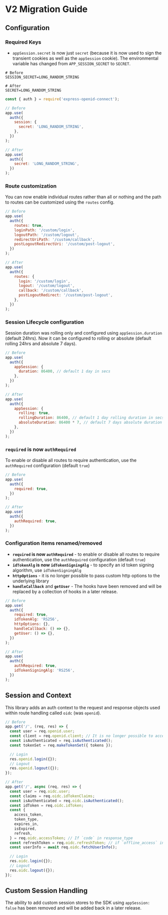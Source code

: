 # V2 Migration Guide

## Configuration

### Required Keys

- `appSession.secret` is now just `secret` (because it is now used to sign the transient cookies as well as the `appSession` cookie). The environmental variable has changed from `APP_SESSION_SECRET` to `SECRET`.

```dotenv
# Before
SESSION_SECRET=LONG_RANDOM_STRING

# After
SECRET=LONG_RANDOM_STRING
```

```js
const { auth } = require('express-openid-connect');

// Before
app.use(
  auth({
    session: {
      secret: 'LONG_RANDOM_STRING',
    },
  })
);

// After
app.use(
  auth({
    secret: 'LONG_RANDOM_STRING',
  })
);
```

### Route customization

You can now enable individual routes rather than all or nothing and the path to routes can be customized using the `routes` config.

```js
// Before
app.use(
  auth({
    routes: true,
    loginPath: '/custom/login',
    logoutPath: '/custom/logout',
    redirectUriPath: '/custom/callback',
    postLogoutRedirectUri: '/custom/post-logout',
  })
);

// After
app.use(
  auth({
    routes: {
      login: '/custom/login',
      logout: '/custom/logout',
      callback: '/custom/callback',
      postLogoutRedirect: '/custom/post-logout',
    },
  })
);
```

### Session Lifecycle configuration

Session duration was rolling only and configured using `appSession.duration` (default 24hrs). Now it can be configured to rolling or absolute (default rolling 24hrs and absolute 7 days).

```js
// Before
app.use(
  auth({
    appSession: {
      duration: 86400, // default 1 day in secs
    },
  })
);

// After
app.use(
  auth({
    appSession: {
      rolling: true,
      rollingDuration: 86400, // default 1 day rolling duration in secs
      absoluteDuration: 86400 * 7, // default 7 days absolute duration in secs
    },
  })
);
```

### `required` is now `authRequired`

To enable or disable all routes to require authentication, use the `authRequired` configuration (default `true`)

```js
// Before
app.use(
  auth({
    required: true,
  })
);

// After
app.use(
  auth({
    authRequired: true,
  })
);
```

### Configuration items renamed/removed

- **`required` is now `authRequired`** - to enable or disable all routes to require authentication, use the `authRequired` configuration (default `true`)
- **`idTokenAlg` is now `idTokenSigningAlg`** - to specify an id token signing algorithm, use `idTokenSigningAlg`
- **`httpOptions`** - it is no longer possible to pass custom http options to the underlying library
- **`handleCallback`** and **`getUser`** - The hooks have been removed and will be replaced by a collection of hooks in a later release.

```js
// Before
app.use(
  auth({
    required: true,
    idTokenAlg: 'RS256',
    httpOptions: {},
    handleCallback: () => {},
    getUser: () => {},
  })
);

// After
app.use(
  auth({
    authRequired: true,
    idTokenSigningAlg: 'RS256',
  })
);
```

## Session and Context

This library adds an auth context to the request and response objects used within route handling called `oidc` (was `openid`).

```js
// Before
app.get('/', (req, res) => {
  const user = req.openid.user;
  const client = req.openid.client; // It is no longer possible to access the underlying client
  const isAuthenticated = req.isAuthenticated();
  const tokenSet = req.makeTokenSet({ tokens });

  // Login
  res.openid.login({});
  // Logout
  res.openid.logout({});
});

// After
app.get('/', async (req, res) => {
  const user = req.oidc.user;
  const claims = req.oidc.idTokenClaims;
  const isAuthenticated = req.oidc.isAuthenticated();
  const idToken = req.oidc.idToken;
  const {
    access_token,
    token_type,
    expires_in,
    isExpired,
    refresh,
  } = req.oidc.accessToken; // If `code` in response_type
  const refreshToken = req.oidc.refreshToken; // if `offline_access` in scope
  const userInfo = await req.oidc.fetchUserInfo();

  // Login
  res.oidc.login({});
  // Logout
  res.oidc.logout({});
});
```

## Custom Session Handling

The ability to add custom session stores to the SDK using `appSession: false` has been removed and will be added back in a later release.

